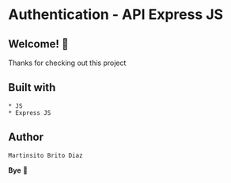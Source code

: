 # Authentication - API Express JS

## Welcome! 👋

Thanks for checking out this project

## Built with
    * JS
    * Express JS

## Author

    Martinsito Brito Diaz

**Bye** 🚀

